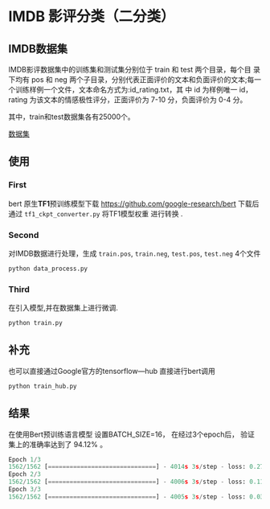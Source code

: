 # IMDB 影评分类（二分类）

## IMDB数据集
IMDB影评数据集中的训练集和测试集分别位于 train 和 test 两个目录，每个目 录下均有 pos 和 neg 两个子目录，分别代表正面评价的文本和负面评价的文本;每一个训练样例一个文件，文本命名方式为:id_rating.txt，其 中 id 为样例唯一 id，rating 为该文本的情感极性评分，正面评价为 7-10 分，负面评价为 0-4 分。

其中，train和test数据集各有25000个。

[数据集](https://ai.stanford.edu/~amaas/data/sentiment/)



## 使用

### First
bert 原生**TF1**预训练模型下载 https://github.com/google-research/bert
下载后 通过 `tf1_ckpt_converter.py` 将TF1模型权重 进行转换 .

### Second
对IMDB数据进行处理，生成 `train.pos`, `train.neg`, `test.pos`, `test.neg` 4个文件

```python
python data_process.py
```

### Third
在引入模型,并在数据集上进行微调.

```python
python train.py
```

## 补充
也可以直接通过Google官方的tensorflow—hub 直接进行bert调用

```python
python train_hub.py
```

## 结果

在使用Bert预训练语言模型 设置BATCH_SIZE=16， 在经过3个epoch后， 验证集上的准确率达到了 94.12% 。
```python
Epoch 1/3
1562/1562 [==============================] - 4014s 3s/step - loss: 0.2769 - acc: 0.8814 - val_loss: 0.1815 - val_acc: 0.9299
Epoch 2/3
1562/1562 [==============================] - 4006s 3s/step - loss: 0.1166 - acc: 0.9584 - val_loss: 0.1704 - val_acc: 0.9386
Epoch 3/3
1562/1562 [==============================] - 4005s 3s/step - loss: 0.0318 - acc: 0.9914 - val_loss: 0.2132 - val_acc: 0.9412
```
